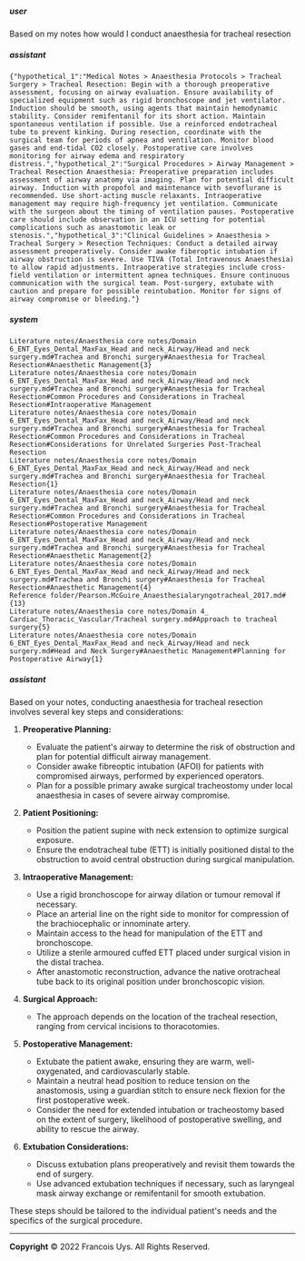 ##### user
Based on my notes how would I conduct anaesthesia for tracheal resection

##### assistant
```lookup
{"hypothetical_1":"Medical Notes > Anaesthesia Protocols > Tracheal Surgery > Tracheal Resection: Begin with a thorough preoperative assessment, focusing on airway evaluation. Ensure availability of specialized equipment such as rigid bronchoscope and jet ventilator. Induction should be smooth, using agents that maintain hemodynamic stability. Consider remifentanil for its short action. Maintain spontaneous ventilation if possible. Use a reinforced endotracheal tube to prevent kinking. During resection, coordinate with the surgical team for periods of apnea and ventilation. Monitor blood gases and end-tidal CO2 closely. Postoperative care involves monitoring for airway edema and respiratory distress.","hypothetical_2":"Surgical Procedures > Airway Management > Tracheal Resection Anaesthesia: Preoperative preparation includes assessment of airway anatomy via imaging. Plan for potential difficult airway. Induction with propofol and maintenance with sevoflurane is recommended. Use short-acting muscle relaxants. Intraoperative management may require high-frequency jet ventilation. Communicate with the surgeon about the timing of ventilation pauses. Postoperative care should include observation in an ICU setting for potential complications such as anastomotic leak or stenosis.","hypothetical_3":"Clinical Guidelines > Anaesthesia > Tracheal Surgery > Resection Techniques: Conduct a detailed airway assessment preoperatively. Consider awake fiberoptic intubation if airway obstruction is severe. Use TIVA (Total Intravenous Anaesthesia) to allow rapid adjustments. Intraoperative strategies include cross-field ventilation or intermittent apnea techniques. Ensure continuous communication with the surgical team. Post-surgery, extubate with caution and prepare for possible reintubation. Monitor for signs of airway compromise or bleeding."}
```

##### system
```sc-context
Literature notes/Anaesthesia core notes/Domain 6_ENT_Eyes_Dental_MaxFax_Head and neck_Airway/Head and neck surgery.md#Trachea and Bronchi surgery#Anaesthesia for Tracheal Resection#Anaesthetic Management{3}
Literature notes/Anaesthesia core notes/Domain 6_ENT_Eyes_Dental_MaxFax_Head and neck_Airway/Head and neck surgery.md#Trachea and Bronchi surgery#Anaesthesia for Tracheal Resection#Common Procedures and Considerations in Tracheal Resection#Intraoperative Management
Literature notes/Anaesthesia core notes/Domain 6_ENT_Eyes_Dental_MaxFax_Head and neck_Airway/Head and neck surgery.md#Trachea and Bronchi surgery#Anaesthesia for Tracheal Resection#Common Procedures and Considerations in Tracheal Resection#Considerations for Unrelated Surgeries Post-Tracheal Resection
Literature notes/Anaesthesia core notes/Domain 6_ENT_Eyes_Dental_MaxFax_Head and neck_Airway/Head and neck surgery.md#Trachea and Bronchi surgery#Anaesthesia for Tracheal Resection{1}
Literature notes/Anaesthesia core notes/Domain 6_ENT_Eyes_Dental_MaxFax_Head and neck_Airway/Head and neck surgery.md#Trachea and Bronchi surgery#Anaesthesia for Tracheal Resection#Common Procedures and Considerations in Tracheal Resection#Postoperative Management
Literature notes/Anaesthesia core notes/Domain 6_ENT_Eyes_Dental_MaxFax_Head and neck_Airway/Head and neck surgery.md#Trachea and Bronchi surgery#Anaesthesia for Tracheal Resection#Anaesthetic Management{2}
Literature notes/Anaesthesia core notes/Domain 6_ENT_Eyes_Dental_MaxFax_Head and neck_Airway/Head and neck surgery.md#Trachea and Bronchi surgery#Anaesthesia for Tracheal Resection#Anaesthetic Management{4}
Reference folder/Pearson.McGuire_Anaesthesialaryngotracheal_2017.md#{13}
Literature notes/Anaesthesia core notes/Domain 4_ Cardiac_Thoracic_Vascular/Tracheal surgery.md#Approach to tracheal surgery{5}
Literature notes/Anaesthesia core notes/Domain 6_ENT_Eyes_Dental_MaxFax_Head and neck_Airway/Head and neck surgery.md#Head and Neck Surgery#Anaesthetic Management#Planning for Postoperative Airway{1}
```

##### assistant
Based on your notes, conducting anaesthesia for tracheal resection involves several key steps and considerations:

1. **Preoperative Planning:**
   - Evaluate the patient's airway to determine the risk of obstruction and plan for potential difficult airway management.
   - Consider awake fibreoptic intubation (AFOI) for patients with compromised airways, performed by experienced operators.
   - Plan for a possible primary awake surgical tracheostomy under local anaesthesia in cases of severe airway compromise.

2. **Patient Positioning:**
   - Position the patient supine with neck extension to optimize surgical exposure.
   - Ensure the endotracheal tube (ETT) is initially positioned distal to the obstruction to avoid central obstruction during surgical manipulation.

3. **Intraoperative Management:**
   - Use a rigid bronchoscope for airway dilation or tumour removal if necessary.
   - Place an arterial line on the right side to monitor for compression of the brachiocephalic or innominate artery.
   - Maintain access to the head for manipulation of the ETT and bronchoscope.
   - Utilize a sterile armoured cuffed ETT placed under surgical vision in the distal trachea.
   - After anastomotic reconstruction, advance the native orotracheal tube back to its original position under bronchoscopic vision.

4. **Surgical Approach:**
   - The approach depends on the location of the tracheal resection, ranging from cervical incisions to thoracotomies.

5. **Postoperative Management:**
   - Extubate the patient awake, ensuring they are warm, well-oxygenated, and cardiovascularly stable.
   - Maintain a neutral head position to reduce tension on the anastomosis, using a guardian stitch to ensure neck flexion for the first postoperative week.
   - Consider the need for extended intubation or tracheostomy based on the extent of surgery, likelihood of postoperative swelling, and ability to rescue the airway.

6. **Extubation Considerations:**
   - Discuss extubation plans preoperatively and revisit them towards the end of surgery.
   - Use advanced extubation techniques if necessary, such as laryngeal mask airway exchange or remifentanil for smooth extubation.

These steps should be tailored to the individual patient's needs and the specifics of the surgical procedure.

---

**Copyright**
© 2022 Francois Uys. All Rights Reserved.
